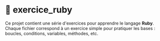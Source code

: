 
# 📘 exercice_ruby

Ce projet contient une série d'exercices pour apprendre le langage **Ruby**.  
Chaque fichier correspond à un exercice simple pour pratiquer les bases : boucles, conditions, variables, méthodes, etc.